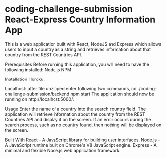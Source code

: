 # coding-challenge-submission React-Express Country Information App
This is a web application built with React, NodeJS and Express which allows users to input a country as a string and retrieves information about that country from the REST Countries API.

Prerequisites
Before running this application, you will need to have the following installed:
Node.js
NPM

Installation
Heroku:

Localhost:
after file unzipped enter following two commands,
cd ./coding-challenge-submission/backend
npm start
The application should now be running on http://localhost:5000/.

Usage
Enter the name of a country into the search country field.
The application will retrieve information about the country from the REST Countries API and display it on the screen.
If an error occurs during the search process, such as no country found, then
nothing will be displayed on the screen.

Built With
React - A JavaScript library for building user interfaces.
Node.js - A JavaScript runtime built on Chrome's V8 JavaScript engine.
Express - A minimal and flexible Node.js web application framework.


